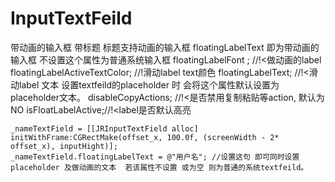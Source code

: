 # InputTextFeild
带动画的输入框
 带标题 标题支持动画的输入框  floatingLabelText 即为带动画的输入框  不设置这个属性为普通系统输入框
floatingLabelFont ;  //!<做动画的label floatingLabelActiveTextColor;  //!滑动label text颜色 floatingLabelText;  //!<滑动label 文本 设置textfeild的placeholder 时 会将这个属性默认设置为placeholder文本。
 disableCopyActions;  //!<是否禁用复制粘贴等action, 默认为NO  isFloatLabelActive;//!<label是否默认高亮
 
    _nameTextField = [[JRInputTextField alloc] initWithFrame:CGRectMake(offset_x, 100.0f, (screenWidth - 2* offset_x), inputHight)];
    _nameTextField.floatingLabelText = @"用户名"; //设置这句 即可同时设置placeholder 及做动画的文本  若该属性不设置 或为空 则为普通的系统textfeild。
    
   
